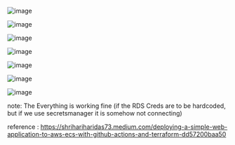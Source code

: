 ![image](https://github.com/user-attachments/assets/7f608fc0-7c31-4ae2-aa9b-571ea10e3a4a)

![image](https://github.com/user-attachments/assets/b885098e-dcd7-4298-95a1-e0775776574d)

![image](https://github.com/user-attachments/assets/9aac48bf-ac9c-4046-a020-25597b55b55a)

![image](https://github.com/user-attachments/assets/c6789967-bea0-4bdb-be3c-c9f05f439888)

![image](https://github.com/user-attachments/assets/4ed48815-2656-445b-ad5d-70d628247799)

![image](https://github.com/user-attachments/assets/52a5c794-5786-4775-9789-6a00c01144b9)

![image](https://github.com/user-attachments/assets/54acd0a8-dd16-4539-b6fb-2e162d4f9c69)



note: The Everything is working fine (if the RDS Creds are to be hardcoded, but if we use secretsmanager it is somehow not connecting) 


reference : https://shrihariharidas73.medium.com/deploying-a-simple-web-application-to-aws-ecs-with-github-actions-and-terraform-dd57200baa50 
